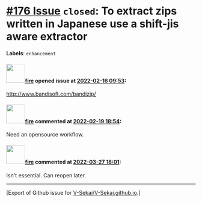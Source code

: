 # [\#176 Issue](https://github.com/V-Sekai/V-Sekai.github.io/issues/176) `closed`: To extract zips written in Japanese use a shift-jis aware extractor
**Labels**: `enhancement`


#### <img src="https://avatars.githubusercontent.com/u/32321?u=c2e06a3d2b49a467aa907e54aa259516440267cc&v=4" width="50">[fire](https://github.com/fire) opened issue at [2022-02-16 09:53](https://github.com/V-Sekai/V-Sekai.github.io/issues/176):

http://www.bandisoft.com/bandizip/

#### <img src="https://avatars.githubusercontent.com/u/32321?u=c2e06a3d2b49a467aa907e54aa259516440267cc&v=4" width="50">[fire](https://github.com/fire) commented at [2022-02-19 18:54](https://github.com/V-Sekai/V-Sekai.github.io/issues/176#issuecomment-1046082734):

Need an opensource workflow.

#### <img src="https://avatars.githubusercontent.com/u/32321?u=c2e06a3d2b49a467aa907e54aa259516440267cc&v=4" width="50">[fire](https://github.com/fire) commented at [2022-03-27 18:01](https://github.com/V-Sekai/V-Sekai.github.io/issues/176#issuecomment-1079985137):

Isn't essential. Can reopen later.


-------------------------------------------------------------------------------



[Export of Github issue for [V-Sekai/V-Sekai.github.io](https://github.com/V-Sekai/V-Sekai.github.io).]
